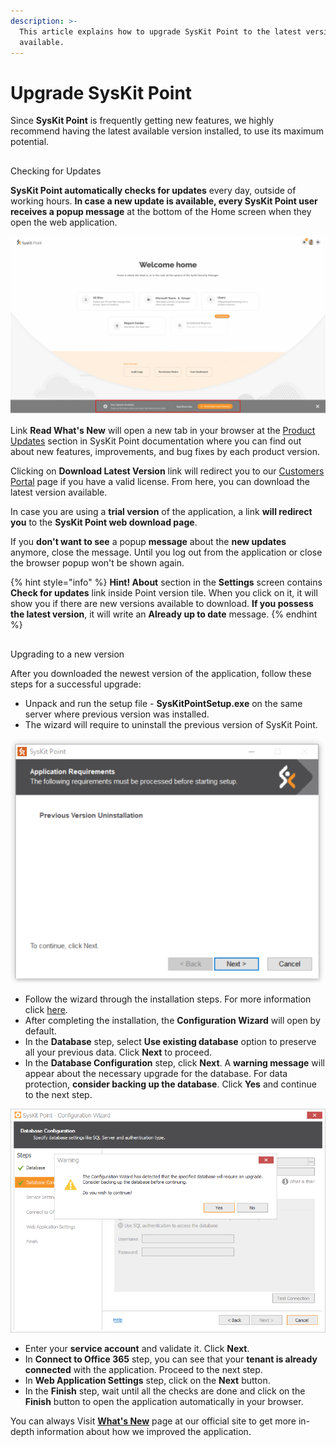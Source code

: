 ```yaml
---
description: >-
  This article explains how to upgrade SysKit Point to the latest version
  available.
---
```


# Upgrade SysKit Point

Since **SysKit Point** is frequently getting new features, we highly recommend having the latest available version installed, to use its maximum potential. 

## 
Checking for Updates

**SysKit Point automatically checks for updates** every day, outside of working hours. **In case a new update is available, every SysKit Point user** **receives a popup message** at the bottom of the Home screen when they open the web application. 

![Home screen - The New Update Available message](../.gitbook/assets/upgrade-syskit-point-to-a-new-version_new-update-available-message.png)


Link **Read What's New** will open a new tab in your browser at the [Product Updates](../product-updates/) section in SysKit Point documentation where you can find out about new features, improvements, and bug fixes by each product version.

Clicking on **Download Latest Version** link will redirect you to our [Customers Portal](https://my.syskit.com/) page if you have a valid license. From here, you can download the latest version available.

In case you are using a **trial version** of the application, a link **will redirect you** to the **SysKit Point web download page**.

If you **don't want to see** a popup **message** about the **new updates** anymore, close the message. Until you log out from the application or close the browser popup won't be shown again.

{% hint style="info" %}
**Hint!                                                                                                                                                         About** section in the **Settings** screen contains **Check for updates** link inside Point version tile. When you click on it, it will show you if there are new versions available to download. **If you possess the latest version**, it will write an **Already up to date** message.
{% endhint %}

## 
Upgrading to a new version


After you downloaded the newest version of the application, follow these steps for a successful upgrade:

*  Unpack and run the setup file - **SysKitPointSetup.exe** on the same server where previous version was installed.
* The wizard will require to uninstall the previous version of SysKit Point. 

![Previous version uninstallation message ](../.gitbook/assets/upgrade-syskit-point-to-a-new-version_previous-version-uninstallation%20%281%29.png)

* Follow the wizard through the installation steps. For more information click [here](install-syskit-point.md).
* After completing the installation, the **Configuration Wizard** will open by default.
*  In the **Database** step, select **Use existing database** option to preserve all your previous data. Click **Next** to proceed.
* In the **Database Configuration** step, click **Next**. A **warning message** will appear about the necessary upgrade for the database. For data protection, **consider backing up the database**. Click **Yes** and continue to the next step.

![Warning message - necessary database upgrade](../.gitbook/assets/upgrade-syskit-point-to-a-new-version_warning-message-necessary-database-upgrade.png)

* Enter your **service account** and validate it. Click **Next**.
* In **Connect to Office 365** step, you can see that your **tenant is already connected** with the application. Proceed to the next step.
* In **Web Application Settings** step, click on the **Next** button. 
* In the **Finish** step, wait until all the checks are done and click on the **Finish** button to open the application automatically in your browser.


You can always Visit [**What's New**](https://www.syskit.com/products/point/whats-new/) page at our official site to get more in-depth information about how we improved the application.

